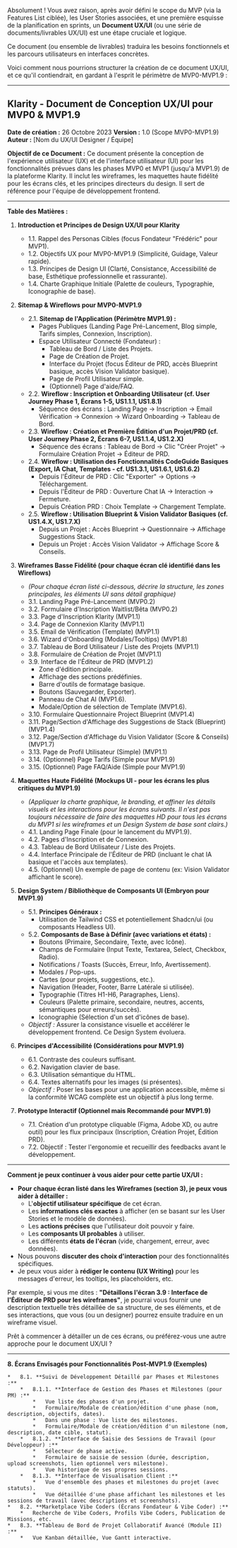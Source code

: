 Absolument ! Vous avez raison, après avoir défini le scope du MVP (via la Features List ciblée), les User Stories associées, et une première esquisse de la planification en sprints, un **Document UX/UI** (ou une série de documents/livrables UX/UI) est une étape cruciale et logique.

Ce document (ou ensemble de livrables) traduira les besoins fonctionnels et les parcours utilisateurs en interfaces concrètes.

Voici comment nous pourrions structurer la création de ce document UX/UI, et ce qu'il contiendrait, en gardant à l'esprit le périmètre de MVP0-MVP1.9 :

---
**Klarity - Document de Conception UX/UI pour MVP0 & MVP1.9**
---

**Date de création :** 26 Octobre 2023
**Version :** 1.0 (Scope MVP0-MVP1.9)
**Auteur :** [Nom du UX/UI Designer / Équipe]

**Objectif de ce Document :**
Ce document présente la conception de l'expérience utilisateur (UX) et de l'interface utilisateur (UI) pour les fonctionnalités prévues dans les phases MVP0 et MVP1 (jusqu'à MVP1.9) de la plateforme Klarity. Il inclut les wireframes, les maquettes haute fidélité pour les écrans clés, et les principes directeurs du design. Il sert de référence pour l'équipe de développement frontend.

---

**Table des Matières :**

1.  **Introduction et Principes de Design UX/UI pour Klarity**
    *   1.1. Rappel des Personas Cibles (focus Fondateur "Frédéric" pour MVP1).
    *   1.2. Objectifs UX pour MVP0-MVP1.9 (Simplicité, Guidage, Valeur rapide).
    *   1.3. Principes de Design UI (Clarté, Consistance, Accessibilité de base, Esthétique professionnelle et rassurante).
    *   1.4. Charte Graphique Initiale (Palette de couleurs, Typographie, Iconographie de base).

2.  **Sitemap & Wireflows pour MVP0-MVP1.9**
    *   2.1. **Sitemap de l'Application (Périmètre MVP1.9) :**
        *   Pages Publiques (Landing Page Pré-Lancement, Blog simple, Tarifs simples, Connexion, Inscription).
        *   Espace Utilisateur Connecté (Fondateur) :
            *   Tableau de Bord / Liste des Projets.
            *   Page de Création de Projet.
            *   Interface du Projet (focus Éditeur de PRD, accès Blueprint basique, accès Vision Validator basique).
            *   Page de Profil Utilisateur simple.
            *   (Optionnel) Page d'aide/FAQ.
    *   2.2. **Wireflow : Inscription et Onboarding Utilisateur (cf. User Journey Phase 1, Écrans 1-5, US1.1.1, US1.8.1)**
        *   Séquence des écrans : Landing Page -> Inscription -> Email Vérification -> Connexion -> Wizard Onboarding -> Tableau de Bord.
    *   2.3. **Wireflow : Création et Première Édition d'un Projet/PRD (cf. User Journey Phase 2, Écrans 6-7, US1.1.4, US1.2.X)**
        *   Séquence des écrans : Tableau de Bord -> Clic "Créer Projet" -> Formulaire Création Projet -> Éditeur de PRD.
    *   2.4. **Wireflow : Utilisation des Fonctionnalités CodeGuide Basiques (Export, IA Chat, Templates - cf. US1.3.1, US1.6.1, US1.6.2)**
        *   Depuis l'Éditeur de PRD : Clic "Exporter" -> Options -> Téléchargement.
        *   Depuis l'Éditeur de PRD : Ouverture Chat IA -> Interaction -> Fermeture.
        *   Depuis Création PRD : Choix Template -> Chargement Template.
    *   2.5. **Wireflow : Utilisation Blueprint & Vision Validator Basiques (cf. US1.4.X, US1.7.X)**
        *   Depuis un Projet : Accès Blueprint -> Questionnaire -> Affichage Suggestions Stack.
        *   Depuis un Projet : Accès Vision Validator -> Affichage Score & Conseils.

3.  **Wireframes Basse Fidélité (pour chaque écran clé identifié dans les Wireflows)**
    *   *(Pour chaque écran listé ci-dessous, décrire la structure, les zones principales, les éléments UI sans détail graphique)*
    *   3.1. Landing Page Pré-Lancement (MVP0.2)
    *   3.2. Formulaire d'Inscription Waitlist/Bêta (MVP0.2)
    *   3.3. Page d'Inscription Klarity (MVP1.1)
    *   3.4. Page de Connexion Klarity (MVP1.1)
    *   3.5. Email de Vérification (Template) (MVP1.1)
    *   3.6. Wizard d'Onboarding (Modales/Tooltips) (MVP1.8)
    *   3.7. Tableau de Bord Utilisateur / Liste des Projets (MVP1.1)
    *   3.8. Formulaire de Création de Projet (MVP1.1)
    *   3.9. Interface de l'Éditeur de PRD (MVP1.2)
        *   Zone d'édition principale.
        *   Affichage des sections prédéfinies.
        *   Barre d'outils de formatage basique.
        *   Boutons (Sauvegarder, Exporter).
        *   Panneau de Chat AI (MVP1.6).
        *   Modale/Option de sélection de Template (MVP1.6).
    *   3.10. Formulaire Questionnaire Project Blueprint (MVP1.4)
    *   3.11. Page/Section d'Affichage des Suggestions de Stack (Blueprint) (MVP1.4)
    *   3.12. Page/Section d'Affichage du Vision Validator (Score & Conseils) (MVP1.7)
    *   3.13. Page de Profil Utilisateur (Simple) (MVP1.1)
    *   3.14. (Optionnel) Page Tarifs (Simple pour MVP1.9)
    *   3.15. (Optionnel) Page FAQ/Aide (Simple pour MVP1.9)

4.  **Maquettes Haute Fidélité (Mockups UI - pour les écrans les plus critiques du MVP1.9)**
    *   *(Appliquer la charte graphique, le branding, et affiner les détails visuels et les interactions pour les écrans suivants. Il n'est pas toujours nécessaire de faire des maquettes HD pour *tous* les écrans du MVP1 si les wireframes et un Design System de base sont clairs.)*
    *   4.1. Landing Page Finale (pour le lancement du MVP1.9).
    *   4.2. Pages d'Inscription et de Connexion.
    *   4.3. Tableau de Bord Utilisateur / Liste des Projets.
    *   4.4. Interface Principale de l'Éditeur de PRD (incluant le chat IA basique et l'accès aux templates).
    *   4.5. (Optionnel) Un exemple de page de contenu (ex: Vision Validator affichant le score).

5.  **Design System / Bibliothèque de Composants UI (Embryon pour MVP1.9)**
    *   5.1. **Principes Généraux :**
        *   Utilisation de Tailwind CSS et potentiellement Shadcn/ui (ou composants Headless UI).
    *   5.2. **Composants de Base à Définir (avec variations et états) :**
        *   Boutons (Primaire, Secondaire, Texte, avec Icône).
        *   Champs de Formulaire (Input Texte, Textarea, Select, Checkbox, Radio).
        *   Notifications / Toasts (Succès, Erreur, Info, Avertissement).
        *   Modales / Pop-ups.
        *   Cartes (pour projets, suggestions, etc.).
        *   Navigation (Header, Footer, Barre Latérale si utilisée).
        *   Typographie (Titres H1-H6, Paragraphes, Liens).
        *   Couleurs (Palette primaire, secondaire, neutres, accents, sémantiques pour erreurs/succès).
        *   Iconographie (Sélection d'un set d'icônes de base).
    *   *Objectif :* Assurer la consistance visuelle et accélérer le développement frontend. Ce Design System évoluera.

6.  **Principes d'Accessibilité (Considérations pour MVP1.9)**
    *   6.1. Contraste des couleurs suffisant.
    *   6.2. Navigation clavier de base.
    *   6.3. Utilisation sémantique du HTML.
    *   6.4. Textes alternatifs pour les images (si présentes).
    *   *Objectif :* Poser les bases pour une application accessible, même si la conformité WCAG complète est un objectif à plus long terme.

7.  **Prototype Interactif (Optionnel mais Recommandé pour MVP1.9)**
    *   7.1. Création d'un prototype cliquable (Figma, Adobe XD, ou autre outil) pour les flux principaux (Inscription, Création Projet, Édition PRD).
    *   7.2. Objectif : Tester l'ergonomie et recueillir des feedbacks avant le développement.

---

**Comment je peux continuer à vous aider pour cette partie UX/UI :**

*   **Pour chaque écran listé dans les Wireframes (section 3), je peux vous aider à détailler :**
    *   L'**objectif utilisateur spécifique** de cet écran.
    *   Les **informations clés exactes** à afficher (en se basant sur les User Stories et le modèle de données).
    *   Les **actions précises** que l'utilisateur doit pouvoir y faire.
    *   Les **composants UI probables** à utiliser.
    *   Les différents **états de l'écran** (vide, chargement, erreur, avec données).
*   Nous pouvons **discuter des choix d'interaction** pour des fonctionnalités spécifiques.
*   Je peux vous aider à **rédiger le contenu (UX Writing)** pour les messages d'erreur, les tooltips, les placeholders, etc.

Par exemple, si vous me dites : **"Détaillons l'écran 3.9 : Interface de l'Éditeur de PRD pour les wireframes"**, je pourrai vous fournir une description textuelle très détaillée de sa structure, de ses éléments, et de ses interactions, que vous (ou un designer) pourrez ensuite traduire en un wireframe visuel.

Prêt à commencer à détailler un de ces écrans, ou préférez-vous une autre approche pour le document UX/UI ?

--- 

**8. Écrans Envisagés pour Fonctionnalités Post-MVP1.9 (Exemples)**

    *   8.1. **Suivi de Développement Détaillé par Phases et Milestones :**
        *   8.1.1. **Interface de Gestion des Phases et Milestones (pour PM) :**
            *   Vue liste des phases d'un projet.
            *   Formulaire/Modale de création/édition d'une phase (nom, description, objectifs, dates).
            *   Dans une phase : Vue liste des milestones.
            *   Formulaire/Modale de création/édition d'un milestone (nom, description, date cible, statut).
        *   8.1.2. **Interface de Saisie des Sessions de Travail (pour Développeur) :**
            *   Sélecteur de phase active.
            *   Formulaire de saisie de session (durée, description, upload screenshots, lien optionnel vers milestone).
            *   Vue historique de ses propres sessions.
        *   8.1.3. **Interface de Visualisation Client :**
            *   Vue d'ensemble des phases et milestones du projet (avec statuts).
            *   Vue détaillée d'une phase affichant les milestones et les sessions de travail (avec descriptions et screenshots).
    *   8.2. **Marketplace Vibe Coders (Écrans Fondateur & Vibe Coder) :**
        *   Recherche de Vibe Coders, Profils Vibe Coders, Publication de Missions, etc.
    *   8.3. **Tableau de Bord de Projet Collaboratif Avancé (Module II) :**
        *   Vue Kanban détaillée, Vue Gantt interactive.